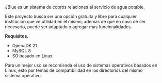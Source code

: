 JBlue es un sistema de cobros relaciones al servicio de agua potable.

Este proyecto busca ser una opción gratuita y libre para cualquier institución que ve utilidad en el mismo, ademas de que en caso de ser necesario, puede ser adaptado o agregar mas funcionalidades.

**Requisitos.**

- OpenJDK 21
- MySQL 8
- SO basado en Linux.

Para un mejor uso se recomienda el uso de sistemas operativos basados en Linux, esto por temas de compatibilidad en los directorios del mismo sistema operativo.